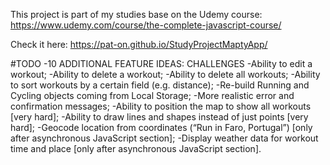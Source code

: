 This project is part of my studies base on the Udemy course:
  https://www.udemy.com/course/the-complete-javascript-course/

Check it here:  https://pat-on.github.io/StudyProjectMaptyApp/



#TODO
-10 ADDITIONAL FEATURE IDEAS: CHALLENGES
-Ability to edit a workout;
-Ability to delete a workout;
-Ability to delete all workouts;
-Ability to sort workouts by a certain field (e.g. distance);
-Re-build Running and Cycling objects coming from Local Storage;
-More realistic error and confirmation messages;
-Ability to position the map to show all workouts [very hard];
-Ability to draw lines and shapes instead of just points [very hard];
-Geocode location from coordinates (“Run in Faro, Portugal”) [only after
  asynchronous JavaScript section];
-Display weather data for workout time and place [only after asynchronous
  JavaScript section].
